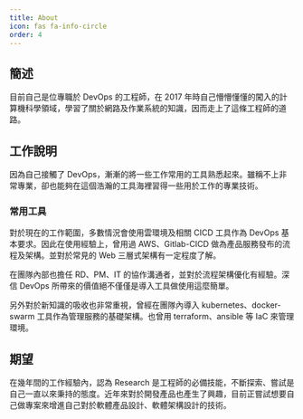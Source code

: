 ```yaml
---
title: About
icon: fas fa-info-circle
order: 4
---
```


## 簡述
目前自己是位專職於 DevOps 的工程師，在 2017 年時自己懵懵懂懂的闖入的計算機科學領域，學習了關於網路及作業系統的知識，因而走上了這條工程師的道路。

## 工作說明
因為自己接觸了 DevOps，漸漸的將一些工作常用的工具熟悉起來。雖稱不上非常專業，卻也能夠在這個浩瀚的工具海裡習得一些用於工作的專業技術。

### 常用工具
對於現在的工作範圍，多數情況會使用雲環境及相關 CICD 工具作為 DevOps 基本要求。因此在使用經驗上，曾用過 AWS、Gitlab-CICD 做為產品服務發布的流程及架構。並對於常見的 Web 三層式架構有一定程度了解。

在團隊內部也擔任 RD、PM、IT 的協作溝通者，並對於流程架構優化有經驗。深信 DevOps 所帶來的價值絕不僅僅是導入工具做使用這麼簡單。

另外對於新知識的吸收也非常重視，曾經在團隊內導入 kubernetes、docker-swarm 工具作為管理服務的基礎架構。也曾用 terraform、ansible 等 IaC 來管理環境。

## 期望
在幾年間的工作經驗內，認為 Research 是工程師的必備技能，不斷探索、嘗試是自己一直以來秉持的態度。近年來對於開發產品也產生了興趣，目前正嘗試想要自己做專案來增進自己對於軟體產品設計、軟體架構設計的技術。